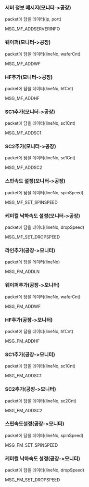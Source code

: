 ### 서버 정보 메시지(모니터->공장)
packet에 담을 데이터(ip, port) 

MSG_MF_ADDSERVERINFO

### 웨이퍼(모니터->공장)
packet에 담을 데이터(lineNo, waferCnt) 

MSG_MF_ADDWF

### HF추가(모니터->공장)
packet에 담을 데이터(lineNo, hfCnt) 

MSG_MF_ADDHF

### SC1추가(모니터->공장)
packet에 담을 데이터(lineNo, sc1Cnt) 

MSG_MF_ADDSC1

### SC2추가(모니터->공장)
packet에 담을 데이터(lineNo, sc1Cnt) 

MSG_MF_ADDSC2

### 스핀속도 설정(모니터->공장)
packet에 담을 데이터(lineNo, spinSpeed) 

MSG_MF_SET_SPINSPEED

### 케미컬 낙하속도 설정(모니터->공장)
packet에 담을 데이터(lineNo, dropSpeed) 

MSG_MF_SET_DROPSPEED

### 라인추가(공장->모니터)
packet에 담을 데이터(lineNo) 

MSG_FM_ADDLN

### 웨이퍼추가(공장->모니터)
packet에 담을 데이터(lineNo, waferCnt) 

MSG_FM_ADDWF

### HF추가(공장->모니터)
packet에 담을 데이터(lineNo, hfCnt) 

MSG_FM_ADDHF

### SC1추가(공장->모니터)
packet에 담을 데이터(lineNo, sc1Cnt) 

MSG_FM_ADDSC1

### SC2추가(공장->모니터)
packet에 담을 데이터(lineNo, sc2Cnt) 

MSG_FM_ADDSC2

### 스핀속도설정(공장->모니터)
packet에 담을 데이터(lineNo, spinSpeed) 

MSG_FM_SET_SPINSPEED

### 케미컬 낙하속도 설정(공장->모니터)
packet에 담을 데이터(lineNo, dropSpeed)

MSG_FM_SET_DROPSPEED
